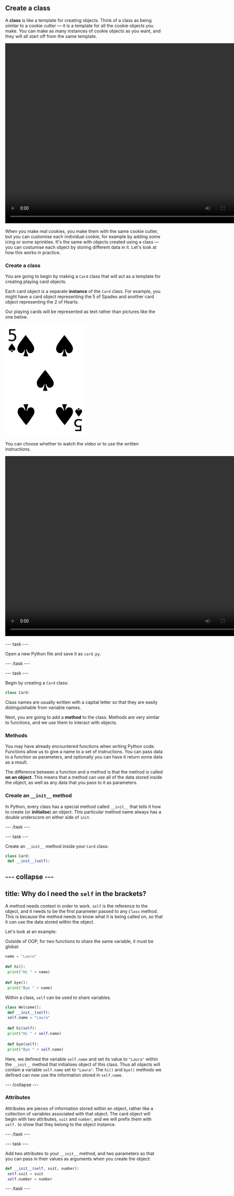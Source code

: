 ## Create a class

A **class** is like a template for creating objects. Think of a class as being similar to a cookie cutter — it is a template for all the cookie objects you make. You can make as many instances of cookie objects as you want, and they will all start off from the same template. 

<video width="768" height="576" controls>
<source src="resources/Cementyourknowledgeofobjects_sd.mp4" type="video/mp4">
Your browser does not support the video tag, so try FireFox or Chrome.
</video>

When you make real cookies, you make them with the same cookie cutter, but you can customise each individual cookie, for example by adding some icing or some sprinkles. It's the same with objects created using a class — you can costumise each object by storing different data in it. Let's look at how this works in practice.

### Create a class

You are going to begin by making a `Card` class that will act as a template for creating playing card objects.

Each card object is a separate **instance** of the `Card` class. For example, you might have a card object representing the 5 of Spades and another card object representing the 2 of Hearts.

Our playing cards will be represented as text rather than pictures like the one below.

![Five of spades](images/five-of-spades.png)

You can choose whether to watch the video or to use the written instructions.

<video width="768" height="576" controls>
<source src="resources/clip1.mp4" type="video/mp4">
Your browser does not support the video tag, so try FireFox or Chrome.
</video>

--- task ---

Open a new Python file and save it as `card.py`.

--- /task ---

--- task ---

Begin by creating a `Card` class:

```python
class Card:
```

Class names are usually written with a capital letter so that they are easily distinguishable from variable names.

Next, you are going to add a **method** to the class. Methods are very similar to functions, and we use them to interact with objects.

### Methods

You may have already encountered functions when writing Python code. Functions allow us to give a name to a set of instructions. You can pass data to a function as parameters, and optionally you can have it return some data as a result.

The difference between a function and a method is that the method is called **on an object**. This means that a method can use all of the data stored inside the object, as well as any data that you pass to it as parameters.

### Create an `__init__` method

In Python, every class has a special method called `__init__` that tells it how to create (or **initialise**) an object. This particular method name always has a double underscore on either side of `init`.

--- /task ---

--- task ---

Create an `__init__` method inside your `Card` class:

```python
class Card:
 def __init__(self):
```

--- collapse ---
---
title: Why do I need the `self` in the brackets?
---
A method needs context in order to work. `self` is the reference to the object, and it needs to be the first parameter passed to any `Class` method. This is because the method needs to know what it is being called on, so that it can use the data stored within the object.

Let's look at an example:

Outside of OOP, for two functions to share the same variable, it must be global:

```python
name = "Laura"

def hi():
 print("Hi " + name)

def bye():
 print("Bye " + name)
```

Within a class, `self` can be used to share variables.

```python
class Welcome():
 def __init__(self):
 self.name = "Laura"

 def hi(self):
 print("Hi " + self.name)

 def bye(self):
 print("Bye " + self.name)
```

Here, we defined the variable `self.name` and set its value to `"Laura"` within the `__init__` method that initialises object of this class. Thus all objects will contain a variable `self.name` set to `"Laura"`. The `hi()` and `bye()` methods we defined can now use the information stored in `self.name`.

--- /collapse ---

### Attributes

Attributes are pieces of information stored within an object, rather like a collection of variables associated with that object. The card object will begin with two attributes, `suit` and `number`, and we will prefix them with `self.` to show that they belong to the object instance.

--- /task ---

--- task ---

Add two attributes to your `__init__` method, and two parameters so that you can pass in their values as arguments when you create the object:

```python
def __init__(self, suit, number):
 self.suit = suit
 self.number = number
```

--- /task ---
